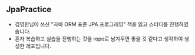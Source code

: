 ## JpaPractice
* 김영한님이 쓰신 "자바 ORM 표준 JPA 프로그래밍" 책을 읽고 스터디를 진행하였습니다.
* 혼자 복습하고 실습을 진행하는 것을 repo로 남겨두면 좋을 것 같다고 생각하여 생성한 레포입니다.
